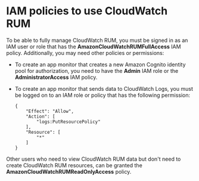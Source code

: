 # IAM policies to use CloudWatch RUM<a name="CloudWatch-RUM-permissions"></a>

To be able to fully manage CloudWatch RUM, you must be signed in as an IAM user or role that has the **AmazonCloudWatchRUMFullAccess** IAM policy\. Additionally, you may need other policies or permissions:
+ To create an app monitor that creates a new Amazon Cognito identity pool for authorization, you need to have the **Admin** IAM role or the **AdministratorAccess** IAM policy\.
+ To create an app monitor that sends data to CloudWatch Logs, you must be logged on to an IAM role or policy that has the following permission:

  ```
  {
      "Effect": "Allow",
      "Action": [
          "logs:PutResourcePolicy"
      ],
      "Resource": [
          "*"
      ]
  }
  ```

Other users who need to view CloudWatch RUM data but don't need to create CloudWatch RUM resources, can be granted the **AmazonCloudWatchRUMReadOnlyAccess** policy\.